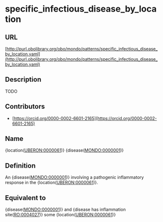 # specific_infectious_disease_by_location 
## URL 

[http://purl.obolibrary.org/obo/mondo/patterns/specific_infectious_disease_by_location.yaml](http://purl.obolibrary.org/obo/mondo/patterns/specific_infectious_disease_by_location.yaml)
## Description 


TODO
## Contributors 
* [https://orcid.org/0000-0002-6601-2165](https://orcid.org/0000-0002-6601-2165) 
## Name 

{location\([UBERON:0000061](http://purl.obolibrary.org/obo/UBERON_0000061)\)} {disease\([MONDO:0000001](http://purl.obolibrary.org/obo/MONDO_0000001)\)}

## Definition 

An {disease\([MONDO:0000001](http://purl.obolibrary.org/obo/MONDO_0000001)\)} involving a pathogenic inflammatory response in the {location\([UBERON:0000061](http://purl.obolibrary.org/obo/UBERON_0000061)\)}.

## Equivalent to 

{disease\([MONDO:0000001](http://purl.obolibrary.org/obo/MONDO_0000001)\)} and {disease has inflammation site\([RO:0004027](http://purl.obolibrary.org/obo/RO_0004027)\)} some {location\([UBERON:0000061](http://purl.obolibrary.org/obo/UBERON_0000061)\)}

